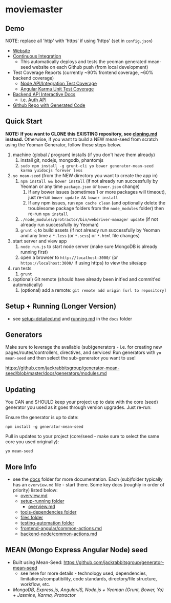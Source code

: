 # moviemaster

## Demo
NOTE: replace all 'http' with 'https' if using 'https' (set in `config.json`)
- [Website](http://198.199.118.44:3000/)
- [Continuous Integration](http://198.199.118.44:3010/)
	- This automatically deploys and tests the yeoman generated mean-seed website on each Github push (from local development)
- Test Coverage Reports (currently ~90% frontend coverage, ~60% backend coverage)
	- [Node API/Integration Test Coverage](http://198.199.118.44:3000/src/coverage-node/lcov-report/)
	- [Angular Karma Unit Test Coverage](http://198.199.118.44:3000/src/coverage-angular/PhantomJS%201.9.2%20%28Linux%29/)
- [Backend API Interactive Docs](http://198.199.118.44:3000/api/help)
	- i.e. [Auth API](http://198.199.118.44:3000/api/auth/help)
- [Github Repo with Generated Code](https://github.com/jackrabbitsgroup/mean-seed-gen)

## Quick Start

**NOTE: If you want to CLONE this EXISTING repository, see [cloning.md](docs/setup-running/cloning.md) instead.** Otherwise, if you want to build a NEW mean-seed from scratch using the Yeoman Generator, follow these steps below.

1. machine (global / program) installs (if you don't have them already)
	1. install git, nodejs, mongodb, phantomjs
	2. `sudo npm install -g grunt-cli yo bower generator-mean-seed karma yuidocjs forever less`
2. `yo mean-seed` (from the NEW directory you want to create the app in)
	1. `npm install && bower install` (if not already run successfully by Yeoman or any time `package.json` or `bower.json` change)
		1. If any bower issues (sometimes 1 or more packages will timeout), just re-run `bower update && bower install`
		2. If any npm issues, run `npm cache clean` (and optionally delete the troublesome package folders from the `node_modules` folder) then re-run `npm install`
	2. `./node_modules/protractor/bin/webdriver-manager update` (if not already run successfully by Yeoman)
	3. `grunt q` to build assets (if not already run successfully by Yeoman and any time a `*.less` (or `*.scss`) or `*.html` file changes)
3. start server and view app
	1. `node run.js` to start node server (make sure MongoDB is already running first)
	2. open a browser to `http://localhost:3000/` (or `https://localhost:3000/` if using https) to view the site/app
4. run tests
	1. `grunt`
5. (optional) Git remote (should have already been init'ed and commit'ed automatically)
	1. (optional) add a remote: `git remote add origin [url to repository]`



## Setup + Running (Longer Version)
- see [setup-detailed.md](docs/setup-running/setup-detailed.md) and [running.md](docs/setup-running/running.md) in the `docs` folder


## Generators
Make sure to leverage the available (sub)generators - i.e. for creating new pages/routes/controllers, directives, and services!
Run generators with `yo mean-seed` and then select the sub-generator you want to use!

https://github.com/jackrabbitsgroup/generator-mean-seed/blob/master/docs/generators/modules.md



## Updating
You CAN and SHOULD keep your project up to date with the core (seed) generator you used as it goes through version upgrades. Just re-run:

Ensure the generator is up to date:
```
npm install -g generator-mean-seed
```

Pull in updates to your project (core/seed - make sure to select the same core you used originally):
```
yo mean-seed
```
	
	
## More Info
- see the [docs](docs) folder for more documentation. Each (sub)folder typically has an `overview.md` file - start there. Some key docs (roughly in order of priority) listed below:
	- [overview.md](docs/overview.md)
	- [setup-running folder](docs/setup-running)
		- [overview.md](docs/setup-running/overview.md)
	- [tools-dependencies folder](docs/tools-dependencies)
	- [files folder](docs/files)
	- [testing-automation folder](docs/testing-automation)
	- [frontend-angular/common-actions.md](docs/frontend-angular/common-actions.md)
	- [backend-node/common-actions.md](docs/backend-node/common-actions.md)

	

## MEAN (Mongo Express Angular Node) seed
- Built using Mean-Seed: https://github.com/jackrabbitsgroup/generator-mean-seed
	- see here for more details - technology used, dependencies, limitations/compatibility, code standards, directory/file structure, workflow, etc.
- *MongoDB, Express.js, AngularJS, Node.js + Yeoman (Grunt, Bower, Yo) + Jasmine, Karma, Protractor*
